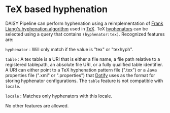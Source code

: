 <link rel="dp2:permalink" href="http://daisy.github.io/pipeline/Get-Help/User-Guide/Braille/Hyphenation/TeX/"/>
<link rev="dp2:doc" href="../src/main/java/org/daisy/pipeline/braille/tex/impl/TexHyphenatorSimpleImpl.java"/>
<link rev="dp2:doc" href="../src/main/java/org/daisy/pipeline/braille/tex/impl/TexHyphenatorDotifyImpl.java"/>
<link rel="rdf:type" href="http://www.daisy.org/ns/pipeline/userdoc"/>

# TeX based hyphenation

DAISY Pipeline can perform hyphenation using a reimplementation of
[Frank Liang's hyphenation algorithm][Liang] used in [TeX][]. TeX
[hyphenators](http://daisy.github.io/pipeline/Get-Help/User-Guide/Braille/#hyphenation)
can be selected using a query that contains
`(hyphenator:tex)`. Recognized features are:

`hyphenator`
: Will only match if the value is "tex" or "texhyph".

`table`
: A tex table is a URI that is either a file name, a file path
  relative to a registered tablepath, an absolute file URI, or a fully
  qualified table identifier. A URI can either point to a TeX
  hyphenation pattern file (".tex") or a Java properties file (".xml"
  or ".properties") that [Dotify][] uses as the format for storing
  hyphenator configurations. The `table` feature is not compatible
  with `locale`.

`locale`
: Matches only hyphenators with this locale.

No other features are allowed.


[TeX]: http://www.tug.org
[Liang]: http://tug.org/docs/liang
[Dotify]: https://github.com/mtmse/dotify.hyphenator.impl
